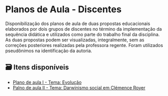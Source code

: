 # Planos de Aula - Discentes

Disponibilização dos planos de aula de duas propostas educacionais elaborados por dois  grupos de discentes no término da implementação da sequência didática e utilizados como parte do trabalho final da disciplina. As duas propostas podem ser visualizadas, integralmente, sem as correções posteriores realizadas pela professora regente. Foram utilizados pseudônimos na identificação da autoria.

## 🗃️ Itens disponíveis

- [Plano de aula I - Tema: Evolução](plano1.md)
- [Palno de aula II - Tema: Darwinismo social em Clémence Royer](plano2.md)